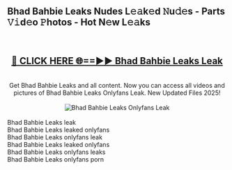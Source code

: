 <h2>Bhad Bahbie Leaks Nudes L𝚎𝚊k𝚎d 𝙽u𝚍𝚎s - Parts 𝚅𝚒d𝚎o 𝙿hotos - Hot N𝚎w L𝚎𝚊ks</h2>
<br>
<div align="center">
<h2><a href="https://213.232.235.80/live/video.php?q=bhad-bahbie-leaks" rel="nofollow">🔴 CLICK HERE 🌐==►► Bhad Bahbie Leaks Leak</a></h2>
<br>
Get Bhad Bahbie Leaks and all content. Now you can access all videos and pictures of Bhad Bahbie Leaks Onlyfans Leak. New Updated Files 2025!
<br>
<br>
<a href="https://213.232.235.80/live/video.php?q=bhad-bahbie-leaks" rel="nofollow" data-target="animated-image.originalLink"><img src="https://i.imgur.com/1EjSzPs.png" alt="Bhad Bahbie Leaks Onlyfans Leak" style="max-width: 100%; display: inline-block;" data-target="animated-image.originalImage"></a>
</div>
<br>
Bhad Bahbie Leaks leak<br>
Bhad Bahbie Leaks leaked onlyfans<br>
Bhad Bahbie Leaks onlyfans leak<br>
Bhad Bahbie Leaks leaked onlyfans<br>
Bhad Bahbie Leaks onlyfans leaks<br>
Bhad Bahbie Leaks onlyfans porn
